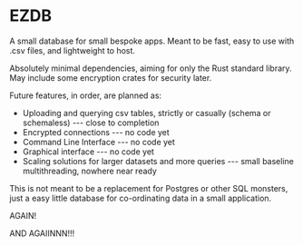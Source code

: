 # EZDB

A small database for small bespoke apps. Meant to be fast, easy to use with .csv files, and lightweight to host.

Absolutely minimal dependencies, aiming for only the Rust standard library. May include some encryption crates for security later.

Future features, in order, are planned as:
 - Uploading and querying csv tables, strictly or casually (schema or schemaless) --- close to completion
 - Encrypted connections --- no code yet
 - Command Line Interface --- no code yet
 - Graphical interface --- no code yet
 - Scaling solutions for larger datasets and more queries --- small baseline multithreading, nowhere near ready

This is not meant to be a replacement for Postgres or other SQL monsters, just a easy little database for co-ordinating
data in a small application.

AGAIN!

AND AGAIINNN!!!
